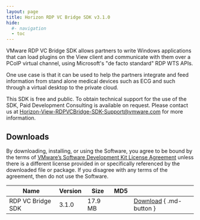 ```yaml
---
layout: page
title: Horizon RDP VC Bridge SDK v3.1.0
hide:
  #- navigation
  - toc
---
```


VMware RDP VC Bridge SDK allows partners to write Windows applications that can load plugins on the View client and communicate with them over a PCoIP virtual channel, using Microsoft's "de facto standard" RDP WTS APIs.

One use case is that it can be used to help the partners integrate and feed information from stand alone medical devices such as ECG and such through a virtual desktop to the private cloud.

This SDK is free and public. To obtain technical support for the use of the SDK, Paid Development Consulting is available on request. Please contact us at [Horizon-View-RDPVCBridge-SDK-Support@vmware.com](Horizon-View-RDPVCBridge-SDK-Support@vmware.com) for more information.

## Downloads

By downloading, installing, or using the Software, you agree to be bound by the terms of [VMware’s Software Development Kit License Agreement]() unless there is a different license provided in or specifically referenced by the downloaded file or package. If you disagree with any terms of the agreement, then do not use the Software.

| Name | Version | Size | MD5 |   |
| --- | --- | --- | --- | --- |
| RDP VC Bridge SDK | 3.1.0 | 17.9 MB |  | [Download](https://my.vmware.com/group/vmware/get-download?downloadGroup=CART16Q4_VIEW_RDPVC_BRIDGE_SDK310) { .md-button }  |

